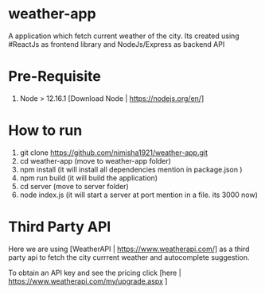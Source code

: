 # weather-app
A application which fetch current weather of the city. Its created using #ReactJs as frontend library and NodeJs/Express as backend API

# Pre-Requisite
1. Node > 12.16.1 [Download Node | https://nodejs.org/en/]
# How to run
1. git clone https://github.com/nimisha1921/weather-app.git
2. cd weather-app (move to weather-app folder)
3. npm install (it will install all dependencies mention in package.json )
4. npm run build (it will build the application)
5. cd server (move to server folder)
6. node index.js (it will start a server at port mention in a file. its 3000 now)


# Third Party API
Here we are using [WeatherAPI | https://www.weatherapi.com/] as a third party api to fetch the city currrent weather and autocomplete suggestion.

To obtain an API key and see the pricing click [here | https://www.weatherapi.com/my/upgrade.aspx ]
